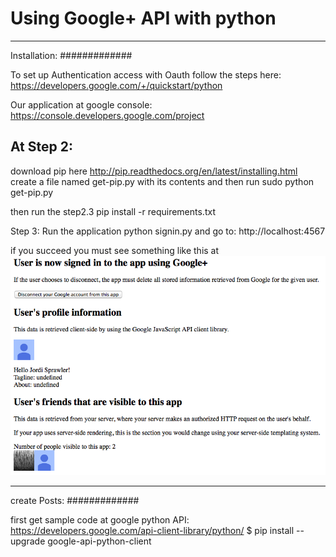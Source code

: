 # Using Google+ API with python
--------------------------------------------------------------
Installation:
#############


To set up Authentication access with Oauth
follow the steps here:
https://developers.google.com/+/quickstart/python

Our application at google console:
https://console.developers.google.com/project


At Step 2:
---------
download pip here
http://pip.readthedocs.org/en/latest/installing.html
create a file named get-pip.py with its contents and then run
sudo python get-pip.py

then run the step2.3
pip install -r requirements.txt

Step 3: Run the application
python signin.py
and go to:
http://localhost:4567

if you succeed you must see something like this at
![connected](connected.png?raw=true "connected")

--------------------------------------------------------------
create Posts:
#############

first get sample code at google python API:
https://developers.google.com/api-client-library/python/
$ pip install --upgrade google-api-python-client
